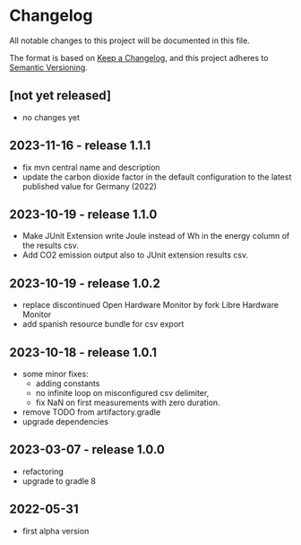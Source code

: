 [//]: # ($formatter:off$)
# Changelog
All notable changes to this project will be documented in this file.

The format is based on [Keep a Changelog](https://keepachangelog.com/en/1.0.0/),
and this project adheres to [Semantic Versioning](https://semver.org/spec/v2.0.0.html).

## [not yet released]
- no changes yet

## 2023-11-16 - release 1.1.1
- fix mvn central name and description
- update the carbon dioxide factor in the default configuration to the latest published value for Germany (2022)

## 2023-10-19 - release 1.1.0
- Make JUnit Extension write Joule instead of Wh in the energy column of the results csv.
- Add CO2 emission output also to JUnit extension results csv.

## 2023-10-19 - release 1.0.2
- replace discontinued Open Hardware Monitor by fork Libre Hardware Monitor
- add spanish resource bundle for csv export

## 2023-10-18 - release 1.0.1
- some minor fixes:
    - adding constants
    - no infinite loop on misconfigured csv delimiter,
    - fix NaN on first measurements with zero duration.
- remove TODO from artifactory.gradle
- upgrade dependencies

## 2023-03-07 - release 1.0.0
- refactoring
- upgrade to gradle 8

## 2022-05-31
- first alpha version

